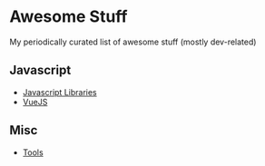 # Awesome Stuff

My periodically curated list of awesome stuff (mostly dev-related)

## Javascript

- [Javascript Libraries](javascript/libraries.md)
- [VueJS](javascript/vuejs.md)

## Misc

- [Tools](misc/tools.md)
